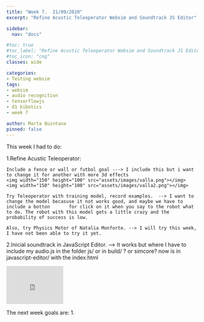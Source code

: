 ```yaml
---
title: "Week 7.  21/09/2020"
excerpt: "Refine Acustic Teleoperator Websim and Soundtrack JS Editor"

sidebar:
  nav: "docs"

#toc: true
#toc_label: "Refine Acustic Teleoperator Websim and Soundtrack JS Editor"
#toc_icon: "cog"
classes: wide

categories:
- Testing websim
tags:
- websim
- audio recognition
- tensorflowjs
- d1 kibotics
- week 7

author: Marta Quintana
pinned: false
---
```


This week I had to do:

1.Refine Acustic Teleoperator: 

	Include a fence or wall or futbol goal ---> I include this but i want to change it for another with more 3d effects
	<img width="150" height="100" src="assets/images/valla.png"></img>
	<img width="150" height="100" src="assets/images/valla2.png"></img>
	
	Try Teleoperator with training model, record examples.  --> I want to change the model becasuse it not works good, and maybe we have to include a botton 	   for click on it when you say to the robot what to do. The robot with this model gets a little crazy and the probability of success is low. 
	
	Also, try Physics Motor of Natalia Monforte. --> I will try this week, I have not been able to try it yet.

2.Inicial soundtrack in JavaScript Editor. --> It works but where I have to include my audio.js in the folder js/ or in build/ ? or simcore? now is in javascript-editor/ with the index.html

<iframe width="150" height="100" src="https://youtube.com/embed/c__BayBCSX4" frameborder="0" allow="autoplay; encrypted-media" allowfullscreen></iframe>





The next week goals are:
1.
